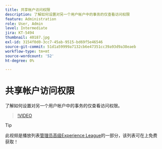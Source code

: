 ```yaml
---
title: 共享帐户访问权限
description: 了解如何设置对另一个用户帐户中的事务的仅查看访问权限
feature: Administration
role: User, Admin
level: Intermediate
jira: KT-5494
thumbnail: 40187.jpg
exl-id: 3154f0d0-3cc7-45ab-9515-bd69f5e46546
source-git-commit: 51d1a59999a7132cb6e47351cc39a93d9a38eaeb
workflow-type: tm+mt
source-wordcount: '52'
ht-degree: 0%

---
```


# 共享帐户访问权限

了解如何设置对另一个用户帐户中的事务的仅查看访问权限。

>[!VIDEO](https://video.tv.adobe.com/v/40187?quality=12&learn=on&hidetitle=true)

>[!TIP]
>
>此视频是播放列表[管理员高级Experience League](https://experienceleague.adobe.com/en/playlists/acrobat-sign-perform-advanced-tasks-administrators)的一部分，该列表可在上免费获取！
